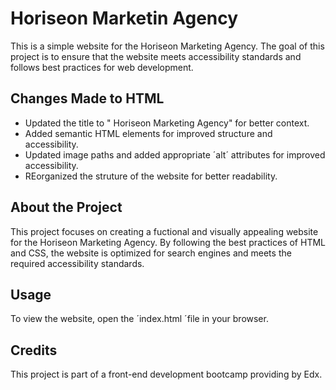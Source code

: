 # Horiseon Marketin Agency

This is a simple website for the Horiseon Marketing Agency. The goal of this project is to ensure that the website meets accessibility standards and follows best practices for web development.

## Changes Made to HTML

- Updated the title to " Horiseon Marketing Agency" for better context.
- Added semantic HTML elements for improved structure and accessibility.
- Updated image paths and added appropriate ´alt´ attributes for improved accessibility.
- REorganized the struture of the website for better readability.

## About the Project

This project focuses on creating a fuctional and visually appealing website for the Horiseon Marketing Agency. By following the best practices of HTML and CSS, the website is optimized for search engines and meets the required accessibility standards.

## Usage 

To view the website, open the ´index.html ´file in your browser.

## Credits

This project is part of a front-end development bootcamp providing by Edx.